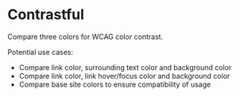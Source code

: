 # Contrastful
Compare three colors for WCAG color contrast.

Potential use cases:
* Compare link color, surrounding text color and background color
* Compare link color, link hover/focus color and background color
* Compare base site colors to ensure compatibility of usage
